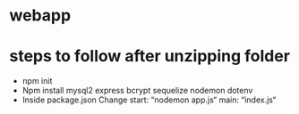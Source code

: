 # webapp

# steps to follow after unzipping folder
- npm init
- Npm install mysql2 express bcrypt sequelize nodemon dotenv
- Inside package.json Change start: “nodemon app.js“ main: “index.js“
